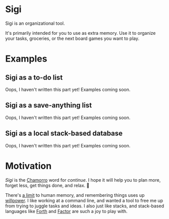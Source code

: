 # Sigi

Sigi is an organizational tool.

It's primarily intended for you to use as extra memory. Use it to organize your
tasks, groceries, or the next board games you want to play.

# Examples

## Sigi as a to-do list

Oops, I haven't written this part yet! Examples coming soon.

## Sigi as a save-anything list

Oops, I haven't written this part yet! Examples coming soon.

## Sigi as a local stack-based database

Oops, I haven't written this part yet! Examples coming soon.

# Motivation

_Sigi_ is the [Chamorro](https://en.wikipedia.org/wiki/Chamorro_language) word
for _continue_. I hope it will help you to plan more, forget less, get things
done, and relax. 🌴

There's [a limit](https://wiki.c2.com/?SevenPlusOrMinusTwo) to human memory, and
remembering things uses up [willpower](https://www.penguinrandomhouse.com/books/307740/willpower-by-roy-f-baumeister-and-john-tierney/).
I like working at a command line, and wanted a tool to free me up from trying to
juggle tasks and ideas. I also just like stacks, and stack-based languages like
[Forth](https://en.wikipedia.org/wiki/Forth_(programming_language)) and
[Factor](https://factorcode.org) are such a joy to play with.

